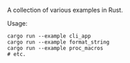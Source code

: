 A collection of various examples in Rust.

Usage:

```
cargo run --example cli_app
cargo run --example format_string
cargo run --example proc_macros
# etc.
```
